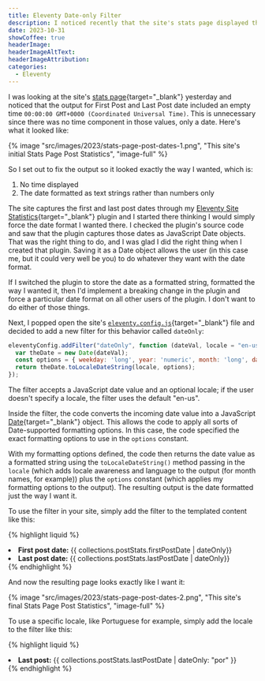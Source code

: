 ```yaml
---
title: Eleventy Date-only Filter
description: I noticed recently that the site's stats page displayed the first and last post dates with time information even though the values only contained dates. I created a simple Eleventy Filter to trim them to date only with the format I wanted. This post shows how I did it.
date: 2023-10-31
showCoffee: true
headerImage: 
headerImageAltText: 
headerImageAttribution: 
categories:
  - Eleventy
---
```


I was looking at the site's [stats page](https://johnwargo.com/statistics/){target="_blank"} yesterday and noticed that the output for First Post and Last Post date included an empty time `00:00:00 GMT+0000 (Coordinated Universal Time)`.  This is unnecessary since there was no time component in those values, only a date. Here's what it looked like:

{% image "src/images/2023/stats-page-post-dates-1.png", "This site's initial Stats Page Post Statistics", "image-full" %}

So I set out to fix the output so it looked exactly the way I wanted, which is:

1. No time displayed
2. The date formatted as text strings rather than numbers only

The site captures the first and last post dates through my [Eleventy Site Statistics](https://johnwargo.com/posts/2023/eleventy-site-statistics/){target="_blank"} plugin and I started there thinking I would simply force the date format I wanted there. I checked the plugin's source code and saw that the plugin captures those dates as JavaScript Date objects. That was the right thing to do, and I was glad I did the right thing when I created that plugin. Saving it as a Date object allows the user (in this case me, but it could very well be you) to do whatever they want with the date format.

If I switched the plugin to store the date as a formatted string, formatted the way I wanted it, then I'd implement a breaking change in the plugin and force a particular date format on all other users of the plugin. I don't want to do either of those things.

Next, I popped open the site's [`eleventy.config.js`](https://github.com/johnwargo/johnwargo-static-11ty/blob/main/eleventy.config.js){target="_blank"} file and decided to add a new filter for this behavior called `dateOnly`:

```js
eleventyConfig.addFilter("dateOnly", function (dateVal, locale = "en-us") {
  var theDate = new Date(dateVal);
  const options = { weekday: 'long', year: 'numeric', month: 'long', day: 'numeric' };
  return theDate.toLocaleDateString(locale, options);
});
```

The filter accepts a JavaScript date value and an optional locale; if the user doesn't specify a locale, the filter uses the default "en-us". 

Inside the filter, the code converts the incoming date value into a JavaScript [Date](https://developer.mozilla.org/en-US/docs/Web/JavaScript/Reference/Global_Objects/Date){target="_blank"} object. This allows the code to apply all sorts of Date-supported formatting options. In this case, the code specified the exact formatting options to use in the `options` constant. 

With my formatting options defined, the code then returns the date value as a formatted string using the `toLocaleDateString()` method passing in the `locale` (which adds locale awareness and language to the output (for month names, for example)) plus the `options` constant (which applies my formatting options to the output). The resulting output is the date formatted just the way I want it.

To use the filter in your site, simply add the filter to the templated content like this:

{% highlight liquid %}
<li>
  <strong>First post date:</strong>
  {{ collections.postStats.firstPostDate | dateOnly}}
</li>
<li>
  <strong>Last post date:</strong>
  {{ collections.postStats.lastPostDate | dateOnly}}
</li>
{% endhighlight %}

And now the resulting page looks exactly like I want it:

{% image "src/images/2023/stats-page-post-dates-2.png", "This site's final Stats Page Post Statistics", "image-full" %}

To use a specific locale, like Portuguese for example, simply add the locale to the filter like this:

{% highlight liquid %}
<li>
  <strong>Last post:</strong>
  {{ collections.postStats.lastPostDate | dateOnly: "por" }}
</li>
{% endhighlight %}
